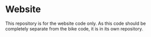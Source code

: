 # Website
This repository is for the website code only. As this code should be completely separate from the bike code, it is in its own repository.
